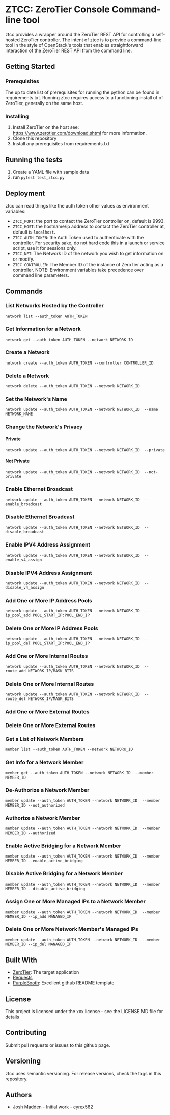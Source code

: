 # ZTCC: ZeroTier Console Command-line tool
ztcc provides a wrapper around the ZeroTier REST API for controlling a self-hosted ZeroTier controller. The intent of ztcc is to provide a command-line tool in the style of OpenStack's tools that enables straightforward interaction of the ZeroTier REST API from the command line.

## Getting Started

### Prerequisites
The up to date list of prerequisites for running the python can be found in requirements.txt. Running ztcc requires access to a functioning install of of ZeroTier, generally on the same host.

### Installing
1. Install ZeroTier on the host see: https://www.zerotier.com/download.shtml for more information.
2. Clone this repository
3. Install any prerequisites from requirements.txt

## Running the tests
1. Create a YAML file with sample data
2. run `pytest test_ztcc.py`

## Deployment
ztcc can read things like the auth token other values as environment variables:
* `ZTCC_PORT`: the port to contact the ZeroTier controller on, default is 9993.
* `ZTCC_HOST`: the hostname/ip address to contact the ZeroTier controller at, default is `localhost`.
* `ZTCC_AUTH_TOKEN`: the Auth Token used to authenticate with the controller. For security sake, do not hard code this in a launch or service script, use it for sessions only.
* `ZTCC_NET`: The Network ID of the network you wish to get information on or modify. 
* `ZTCC_CONTROLLER`: The Member ID of the instance of ZeroTier acting as a controller. 
NOTE: Environment variables take precedence over command line parameters.

## Commands

### List Networks Hosted by the Controller
```commandline
network list --auth_token AUTH_TOKEN 
```

### Get Information for a Network
```commandline
network get --auth_token AUTH_TOKEN --network NETWORK_ID
```

### Create a Network
```commandline
network create --auth_token AUTH_TOKEN --controller CONTROLLER_ID
```

### Delete a Network
```commandline
network delete --auth_token AUTH_TOKEN --network NETWORK_ID
```

### Set the Network's Name
```commandline
network update --auth_token AUTH_TOKEN --network NETWORK_ID  --name NETWORK_NAME
```

### Change the Network's Privacy
#### Private
```commandline
network update --auth_token AUTH_TOKEN --network NETWORK_ID  --private
```

#### Not Private
```commandline
network update --auth_token AUTH_TOKEN --network NETWORK_ID  --not-private
```

### Enable Ethernet Broadcast
```commandline
network update --auth_token AUTH_TOKEN --network NETWORK_ID  --enable_broadcast
```

### Disable Ethernet Broadcast
```commandline
network update --auth_token AUTH_TOKEN --network NETWORK_ID  --disable_broadcast
```

### Enable IPV4 Address Assignment
```commandline
network update --auth_token AUTH_TOKEN --network NETWORK_ID  --enable_v4_assign
```

### Disable IPV4 Address Assignment
```commandline
network update --auth_token AUTH_TOKEN --network NETWORK_ID  --disable_v4_assign
```

### Add One or More IP Address Pools
```commandline
network update --auth_token AUTH_TOKEN --network NETWORK_ID  --ip_pool_add POOL_START_IP:POOL_END_IP
```

### Delete One or More IP Address Pools
```commandline
network update --auth_token AUTH_TOKEN --network NETWORK_ID  --ip_pool_del POOL_START_IP:POOL_END_IP
```

### Add One or More Internal Routes
```commandline
network update --auth_token AUTH_TOKEN --network NETWORK_ID  --route_add NETWORK_IP/MASK_BITS
```

### Delete One or More Internal Routes
```commandline
network update --auth_token AUTH_TOKEN --network NETWORK_ID  --route_del NETWORK_IP/MASK_BITS
```

### Add One or More External Routes
### Delete One or More External Routes

### Get a List of Network Members
```commandline
member list --auth_token AUTH_TOKEN --network NETWORK_ID
```

### Get Info for a Network Member
```commandline
member get --auth_token AUTH_TOKEN --network NETWORK_ID  --member MEMBER_ID
```

### De-Authorize a Network Member
```commandline
member update --auth_token AUTH_TOKEN --network NETWORK_ID  --member MEMBER_ID --not_authorized
```

### Authorize a Network Member
```commandline
member update --auth_token AUTH_TOKEN --network NETWORK_ID  --member MEMBER_ID --authorized
```

### Enable Active Bridging for a Network Member
```commandline
member update --auth_token AUTH_TOKEN --network NETWORK_ID  --member MEMBER_ID --enable_active_bridging
```

### Disable Active Bridging for a Network Member
```commandline
member update --auth_token AUTH_TOKEN --network NETWORK_ID  --member MEMBER_ID --disable_active_bridging
```

### Assign One or More Managed IPs to a Network Member
```commandline
member update --auth_token AUTH_TOKEN --network NETWORK_ID  --member MEMBER_ID --ip_add MANAGED_IP
```

### Delete One or More Network Member's Managed IPs 
```commandline
member update --auth_token AUTH_TOKEN --network NETWORK_ID  --member MEMBER_ID --ip_del MANAGED_IP
```

## Built With
* [ZeroTier](https://www.zerotier.com): The target application 
* [Requests](http://docs.python-requests.org/en/master/)
* [PurpleBooth](https://gist.github.com/PurpleBooth/109311bb0361f32d87a2): Excellent github README template 

## License
This project is licensed under the xxx license - see the LICENSE.MD file for details

## Contributing
Submit pull requests or issues to this github page.

## Versioning
ztcc uses semantic versioning. For release versions, check the tags in this repository.

## Authors
* Josh Madden - Initial work - [cyrex562](https://github.com/cyrex562)





